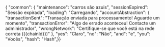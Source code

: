 {
  "common": {
    "maintenance": "carros são azuis",
    "sessionExpired": "Sessão expirada",
    "loading": "Carregando",
    "accountAbstraction": {
      "transactionSent": "Transação enviada para processamento! Aguarde um momento",
      "transactionError": "Algo de errado aconteceu! Contacte um administrador",
      "wrongNetwork": "Certifique-se que você está na rede correta ({{chainId}})"
    },
    "yes": "Claro",
    "no": "Não",
    "and": "e",
    "you": "Vocês",
    "hash": "Hash”,}}